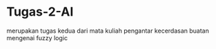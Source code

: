# Tugas-2-AI
 merupakan tugas kedua dari mata kuliah pengantar kecerdasan buatan mengenai fuzzy logic
